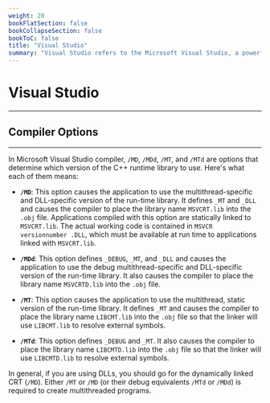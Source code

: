 ```yaml
---
weight: 20
bookFlatSection: false
bookCollapseSection: false
bookToC: false
title: "Visual Studio"
summary: "Visual Studio refers to the Microsoft Visual Studio, a powerful Integrated Development Environment (IDE) that supports the development of applications in multiple languages, including C. It provides a range of tools for editing, debugging, and compiling code."
---
```


<!--markdownlint-disable MD025 -->

# Visual Studio

---

## Compiler Options

---

In Microsoft Visual Studio compiler, `/MD`, `/MDd`, `/MT`, and `/MTd` are options that determine which version of the C++ runtime library to use. Here's what each of them means:

- **`/MD`**: This option causes the application to use the multithread-specific and DLL-specific version of the run-time library. It defines `_MT` and `_DLL` and causes the compiler to place the library name `MSVCRT.lib` into the `.obj` file. Applications compiled with this option are statically linked to `MSVCRT.lib`. The actual working code is contained in `MSVCR versionnumber .DLL`, which must be available at run time to applications linked with `MSVCRT.lib`.

- **`/MDd`**: This option defines `_DEBUG`, `_MT`, and `_DLL` and causes the application to use the debug multithread-specific and DLL-specific version of the run-time library. It also causes the compiler to place the library name `MSVCRTD.lib` into the `.obj` file.

- **`/MT`**: This option causes the application to use the multithread, static version of the run-time library. It defines `_MT` and causes the compiler to place the library name `LIBCMT.lib` into the `.obj` file so that the linker will use `LIBCMT.lib` to resolve external symbols.

- **`/MTd`**: This option defines `_DEBUG` and `_MT`. It also causes the compiler to place the library name `LIBCMTD.lib` into the `.obj` file so that the linker will use `LIBCMTD.lib` to resolve external symbols.

In general, if you are using DLLs, you should go for the dynamically linked CRT (`/MD`). Either `/MT` or `/MD` (or their debug equivalents `/MTd` or `/MDd`) is required to create multithreaded programs.
